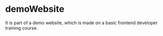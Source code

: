 # demoWebsite

It is part of a demo website, which is made on a basic frontend developer training course.
